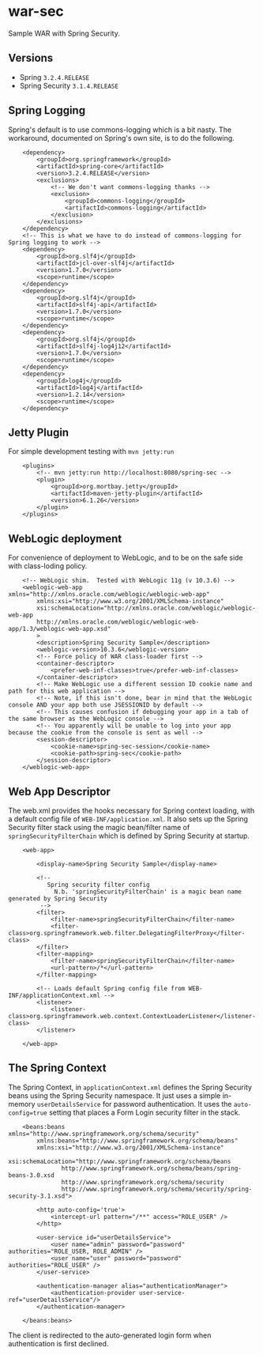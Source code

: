 war-sec
=======

Sample WAR with Spring Security.

Versions
--------

* Spring `3.2.4.RELEASE`
* Spring Security `3.1.4.RELEASE`

Spring Logging
--------------

Spring's default is to use commons-logging which is a bit nasty.  The workaround, documented on Spring's own site, is to do the following.

        <dependency>
            <groupId>org.springframework</groupId>
            <artifactId>spring-core</artifactId>
            <version>3.2.4.RELEASE</version>
            <exclusions>
                <!-- We don't want commons-logging thanks -->
                <exclusion>
                    <groupId>commons-logging</groupId>
                    <artifactId>commons-logging</artifactId>
                </exclusion>
            </exclusions>
        </dependency>
        <!-- This is what we have to do instead of commons-logging for Spring logging to work -->
        <dependency>
            <groupId>org.slf4j</groupId>
            <artifactId>jcl-over-slf4j</artifactId>
            <version>1.7.0</version>
            <scope>runtime</scope>
        </dependency>
        <dependency>
            <groupId>org.slf4j</groupId>
            <artifactId>slf4j-api</artifactId>
            <version>1.7.0</version>
            <scope>runtime</scope>
        </dependency>
        <dependency>
            <groupId>org.slf4j</groupId>
            <artifactId>slf4j-log4j12</artifactId>
            <version>1.7.0</version>
            <scope>runtime</scope>
        </dependency>
        <dependency>
            <groupId>log4j</groupId>
            <artifactId>log4j</artifactId>
            <version>1.2.14</version>
            <scope>runtime</scope>
        </dependency>

Jetty Plugin
------------

For simple development testing with `mvn jetty:run`

```
    <plugins>
        <!-- mvn jetty:run http://localhost:8080/spring-sec -->
        <plugin>
            <groupId>org.mortbay.jetty</groupId>
            <artifactId>maven-jetty-plugin</artifactId>
            <version>6.1.26</version>
        </plugin>
    </plugins>
```

WebLogic deployment
-------------------

For convenience of deployment to WebLogic, and to be on the safe side with class-loding policy.

		<!-- WebLogic shim.  Tested with WebLogic 11g (v 10.3.6) -->
		<weblogic-web-app xmlns="http://xmlns.oracle.com/weblogic/weblogic-web-app"
		    xmlns:xsi="http://www.w3.org/2001/XMLSchema-instance"
		    xsi:schemaLocation="http://xmlns.oracle.com/weblogic/weblogic-web-app
		    http://xmlns.oracle.com/weblogic/weblogic-web-app/1.3/weblogic-web-app.xsd"
		    >
		    <description>Spring Security Sample</description>
		    <weblogic-version>10.3.6</weblogic-version>
		    <!-- Force policy of WAR class-loader first -->
		    <container-descriptor>
		        <prefer-web-inf-classes>true</prefer-web-inf-classes>
		    </container-descriptor>
		    <!-- Make WebLogic use a different session ID cookie name and path for this web application -->
		    <!-- Note, if this isn't done, bear in mind that the WebLogic console AND your app both use JSESSIONID by default -->
		    <!-- This causes confusion if debugging your app in a tab of the same browser as the WebLogic console -->
		    <!-- You apparently will be unable to log into your app because the cookie from the console is sent as well -->
		    <session-descriptor>
		        <cookie-name>spring-sec-session</cookie-name>
		        <cookie-path>spring-sec</cookie-path>
		    </session-descriptor>
		</weblogic-web-app>
		
Web App Descriptor
------------------

The web.xml provides the hooks necessary for Spring context loading, with a default config file of `WEB-INF/application.xml`.  It also sets up the 
Spring Security filter stack using the magic bean/filter name of `springSecurityFilterChain` which is defined by Spring Security at startup.

		<web-app>

		    <display-name>Spring Security Sample</display-name>

		    <!--
		       Spring security filter config
		         N.b. 'springSecurityFilterChain' is a magic bean name generated by Spring Security
		     -->
		    <filter>
		        <filter-name>springSecurityFilterChain</filter-name>
		        <filter-class>org.springframework.web.filter.DelegatingFilterProxy</filter-class>
		    </filter>
		    <filter-mapping>
		        <filter-name>springSecurityFilterChain</filter-name>
		        <url-pattern>/*</url-pattern>
		    </filter-mapping>

		    <!-- Loads default Spring config file from WEB-INF/applicationContext.xml -->
		    <listener>
		        <listener-class>org.springframework.web.context.ContextLoaderListener</listener-class>
		    </listener>

		</web-app>
		
The Spring Context
------------------

The Spring Context, in `applicationContext.xml` defines the Spring Security beans using the Spring Security namespace.  It just uses a simple in-memory `userDetailsService` for password authentication.  It uses the `auto-config=true` setting that places a Form Login security filter in the stack.  

		<beans:beans xmlns="http://www.springframework.org/schema/security"
		    xmlns:beans="http://www.springframework.org/schema/beans"
		    xmlns:xsi="http://www.w3.org/2001/XMLSchema-instance"
		    xsi:schemaLocation="http://www.springframework.org/schema/beans
		           http://www.springframework.org/schema/beans/spring-beans-3.0.xsd
		           http://www.springframework.org/schema/security
		           http://www.springframework.org/schema/security/spring-security-3.1.xsd">

		    <http auto-config='true'>
		        <intercept-url pattern="/**" access="ROLE_USER" />
		    </http>

		    <user-service id="userDetailsService">
		        <user name="admin" password="password" authorities="ROLE_USER, ROLE_ADMIN" />
		        <user name="user" password="password" authorities="ROLE_USER" />
		    </user-service>

		    <authentication-manager alias="authenticationManager">
		        <authentication-provider user-service-ref="userDetailsService"/>
		    </authentication-manager>

		</beans:beans>

The client is redirected to the auto-generated login form when authentication is first declined.









